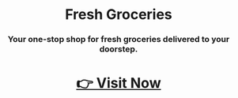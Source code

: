 <h1 align="Center">Fresh Groceries</h1>
<h3 align="center">Your one-stop shop for fresh groceries delivered to your doorstep.</h3>
<h1 align="Center"><a href="https://avni-theexplorer.github.io/grocery/">👉 Visit Now</a></h3>
